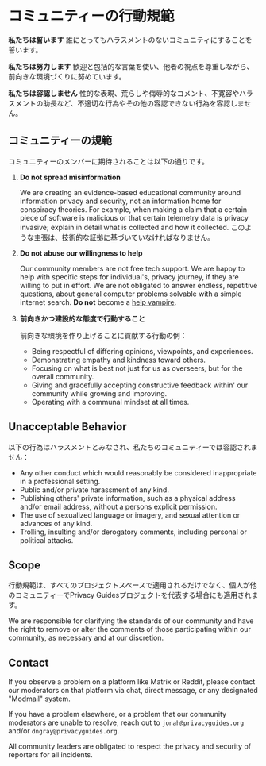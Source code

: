 # コミュニティーの行動規範

**私たちは誓います** 誰にとってもハラスメントのないコミュニティにすることを誓います。

**私たちは努力します** 歓迎と包括的な言葉を使い、他者の視点を尊重しながら、前向きな環境づくりに努めています。

**私たちは容認しません** 性的な表現、荒らしや侮辱的なコメント、不寛容やハラスメントの助長など、不適切な行為やその他の容認できない行為を容認しません。

## コミュニティーの規範

コミュニティーのメンバーに期待されることは以下の通りです。

1. **Do not spread misinformation**

      We are creating an evidence-based educational community around information privacy and security, not an information home for conspiracy theories. For example, when making a claim that a certain piece of software is malicious or that certain telemetry data is privacy invasive; explain in detail what is collected and how it collected. このような主張は、技術的な証拠に基づいていなければなりません。

2. **Do not abuse our willingness to help**

      Our community members are not free tech support. We are happy to help with specific steps for individual's, privacy journey, if they are willing to put in effort. We are not obligated to answer endless, repetitive questions, about general computer problems solvable with a simple internet search. **Do not** become a [help vampire](https://slash7.com/2006/12/22/vampires/).

3. **前向きかつ建設的な態度で行動すること**

      前向きな環境を作り上げることに貢献する行動の例：

      - Being respectful of differing opinions, viewpoints, and experiences.
      - Demonstrating empathy and kindness toward others.
      - Focusing on what is best not just for us as overseers, but for the overall community.
      - Giving and gracefully accepting constructive feedback within' our community while growing and improving.
      - Operating with a communal mindset at all times.

## Unacceptable Behavior

以下の行為はハラスメントとみなされ、私たちのコミュニティーでは容認されません：

- Any other conduct which would reasonably be considered inappropriate in a professional setting.
- Public and/or private harassment of any kind.
- Publishing others' private information, such as a physical address and/or email address, without a persons explicit permission.
- The use of sexualized language or imagery, and sexual attention or advances of any kind.
- Trolling, insulting and/or derogatory comments, including personal or political attacks.

## Scope

行動規範は、すべてのプロジェクトスペースで適用されるだけでなく、個人が他のコミュニティーでPrivacy Guidesプロジェクトを代表する場合にも適用されます。

We are responsible for clarifying the standards of our community and have the right to remove or alter the comments of those participating within our community, as necessary and at our discretion.

## Contact

If you observe a problem on a platform like Matrix or Reddit, please contact our moderators on that platform via chat, direct message, or any designated "Modmail" system.

If you have a problem elsewhere, or a problem that our community moderators are unable to resolve, reach out to `jonah@privacyguides.org` and/or `dngray@privacyguides.org`.

All community leaders are obligated to respect the privacy and security of reporters for all incidents.
